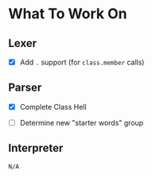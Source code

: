 # What To Work On

Lexer
---
- [x] Add `.` support (for `class.member` calls)


Parser
---
- [x] Complete Class Hell
- [ ] Determine new "starter words" group


Interpreter
---
`N/A`